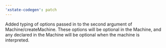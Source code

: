 ```yaml
---
'xstate-codegen': patch
---
```


Added typing of options passed in to the second argument of Machine/createMachine. These options will be optional in the Machine, and any declared in the Machine will be optional when the machine is interpreted.
